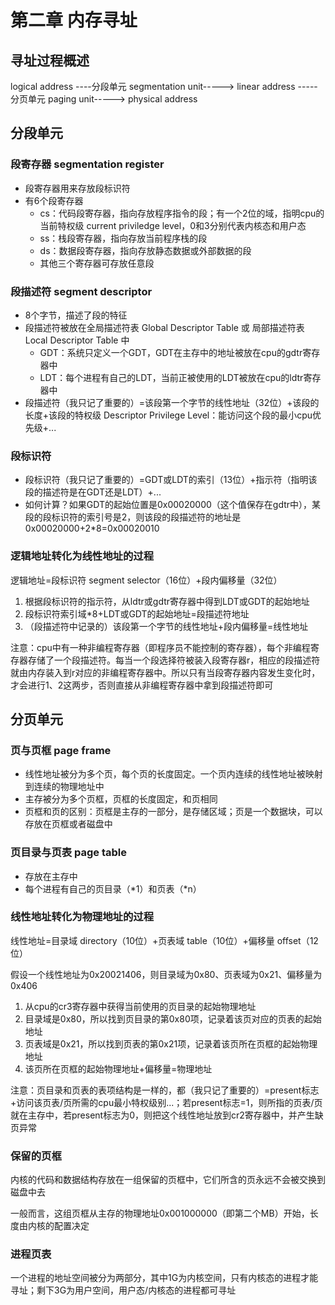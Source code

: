 # 第二章 内存寻址

## 寻址过程概述

logical address ----分段单元 segmentation unit-----> linear address -----分页单元 paging unit-----> physical address

## 分段单元

### 段寄存器 segmentation register

- 段寄存器用来存放段标识符
- 有6个段寄存器
  - cs：代码段寄存器，指向存放程序指令的段；有一个2位的域，指明cpu的当前特权级 current priviledge level，0和3分别代表内核态和用户态
  - ss：栈段寄存器，指向存放当前程序栈的段
  - ds：数据段寄存器，指向存放静态数据或外部数据的段
  - 其他三个寄存器可存放任意段

### 段描述符 segment descriptor

- 8个字节，描述了段的特征
- 段描述符被放在全局描述符表 Global Descriptor Table 或 局部描述符表 Local Descriptor Table 中
  - GDT：系统只定义一个GDT，GDT在主存中的地址被放在cpu的gdtr寄存器中
  - LDT：每个进程有自己的LDT，当前正被使用的LDT被放在cpu的ldtr寄存器中
- 段描述符（我只记了重要的）=该段第一个字节的线性地址（32位）+该段的长度+该段的特权级 Descriptor Privilege Level：能访问这个段的最小cpu优先级+...

### 段标识符

- 段标识符（我只记了重要的）=GDT或LDT的索引（13位）+指示符（指明该段的描述符是在GDT还是LDT）+...
- 如何计算？如果GDT的起始位置是0x00020000（这个值保存在gdtr中），某段的段标识符的索引号是2，则该段的段描述符的地址是0x00020000+2*8=0x00020010

### 逻辑地址转化为线性地址的过程

逻辑地址=段标识符 segment selector（16位）+段内偏移量（32位）

1. 根据段标识符的指示符，从ldtr或gdtr寄存器中得到LDT或GDT的起始地址
2. 段标识符索引域*8+LDT或GDT的起始地址=段描述符地址
3. （段描述符中记录的）该段第一个字节的线性地址+段内偏移量=线性地址

注意：cpu中有一种非编程寄存器（即程序员不能控制的寄存器），每个非编程寄存器存储了一个段描述符。每当一个段选择符被装入段寄存器r，相应的段描述符就由内存装入到r对应的非编程寄存器中。所以只有当段寄存器内容发生变化时，才会进行1、2这两步，否则直接从非编程寄存器中拿到段描述符即可

## 分页单元

### 页与页框 page frame

- 线性地址被分为多个页，每个页的长度固定。一个页内连续的线性地址被映射到连续的物理地址中
- 主存被分为多个页框，页框的长度固定，和页相同
- 页框和页的区别：页框是主存的一部分，是存储区域；页是一个数据块，可以存放在页框或者磁盘中

### 页目录与页表 page table

- 存放在主存中
- 每个进程有自己的页目录（*1）和页表（\*n）

### 线性地址转化为物理地址的过程

线性地址=目录域 directory（10位）+页表域 table（10位）+偏移量 offset（12位）

假设一个线性地址为0x20021406，则目录域为0x80、页表域为0x21、偏移量为0x406

1. 从cpu的cr3寄存器中获得当前使用的页目录的起始物理地址
2. 目录域是0x80，所以找到页目录的第0x80项，记录着该页对应的页表的起始地址
3. 页表域是0x21，所以找到页表的第0x21项，记录着该页所在页框的起始物理地址
4. 该页所在页框的起始物理地址+偏移量=物理地址

注意：页目录和页表的表项结构是一样的，都（我只记了重要的）=present标志+访问该页表/页所需的cpu最小特权级别...；若present标志=1，则所指的页表/页就在主存中，若present标志为0，则把这个线性地址放到cr2寄存器中，并产生缺页异常

### 保留的页框

内核的代码和数据结构存放在一组保留的页框中，它们所含的页永远不会被交换到磁盘中去

一般而言，这组页框从主存的物理地址0x001000000（即第二个MB）开始，长度由内核的配置决定

### 进程页表

一个进程的地址空间被分为两部分，其中1G为内核空间，只有内核态的进程才能寻址；剩下3G为用户空间，用户态/内核态的进程都可寻址



